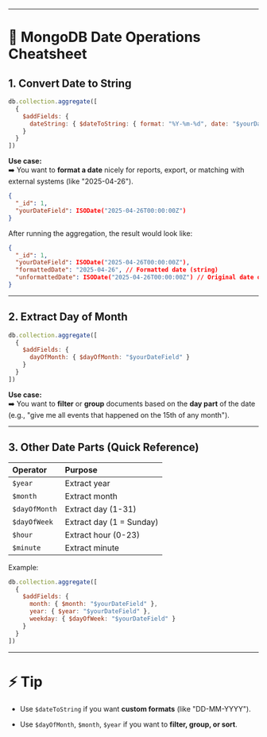 

---

# 📅 MongoDB Date Operations Cheatsheet

## 1. Convert Date to String

```javascript
db.collection.aggregate([
  {
    $addFields: {
      dateString: { $dateToString: { format: "%Y-%m-%d", date: "$yourDateField" } }
    }
  }
])
```

**Use case:**  
➡️ You want to **format a date** nicely for reports, export, or matching with external systems (like "2025-04-26").

  

```json
{
  "_id": 1,
  "yourDateField": ISODate("2025-04-26T00:00:00Z")
}
```

After running the aggregation, the result would look like:

```json
{
  "_id": 1,
  "yourDateField": ISODate("2025-04-26T00:00:00Z"),
  "formattedDate": "2025-04-26", // Formatted date (string)
  "unformattedDate": ISODate("2025-04-26T00:00:00Z") // Original date object (unformatted)
}
```



---

## 2. Extract Day of Month

```javascript
db.collection.aggregate([
  {
    $addFields: {
      dayOfMonth: { $dayOfMonth: "$yourDateField" }
    }
  }
])
```

**Use case:**  
➡️ You want to **filter** or **group** documents based on the **day part** of the date (e.g., "give me all events that happened on the 15th of any month").

---

## 3. Other Date Parts (Quick Reference)

|Operator|Purpose|
|:--|:--|
|`$year`|Extract year|
|`$month`|Extract month|
|`$dayOfMonth`|Extract day (1-31)|
|`$dayOfWeek`|Extract day (1 = Sunday)|
|`$hour`|Extract hour (0-23)|
|`$minute`|Extract minute|

Example:

```javascript
db.collection.aggregate([
  {
    $addFields: {
      month: { $month: "$yourDateField" },
      year: { $year: "$yourDateField" },
      weekday: { $dayOfWeek: "$yourDateField" }
    }
  }
])
```

---

# ⚡ Tip

- Use `$dateToString` if you want **custom formats** (like "DD-MM-YYYY").
    
- Use `$dayOfMonth`, `$month`, `$year` if you want to **filter, group, or sort**.
  
  
  
  
  
  
  
  
  
  
  


